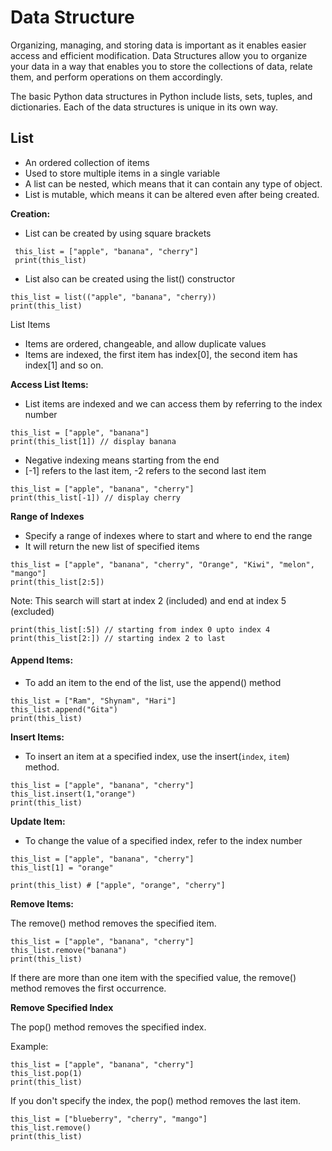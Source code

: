 # Data Structure

Organizing, managing, and storing data is important as it enables easier access and efficient modification. Data Structures allow you to organize your data in a way that enables you to store the collections of data, relate them, and perform operations on them accordingly.

The basic Python data structures in Python include lists, sets, tuples, and dictionaries. Each of the data structures is unique in its own way.


## List

- An ordered collection of items
- Used to store multiple items in a single variable
- A list can be nested, which means that it can contain any type of object.
- List is mutable, which means it can be altered even after being created.

**Creation:**

- List can be created by using square brackets

```
 this_list = ["apple", "banana", "cherry"]
 print(this_list)
```
- List also can be created using the list() constructor

```
this_list = list(("apple", "banana", "cherry))
print(this_list)
```

List Items
- Items are ordered, changeable, and allow duplicate values
- Items are indexed, the first item has index[0], the second item has index[1] and so on.

**Access List Items:**

- List items are indexed and we can access them by referring to the index number

```
this_list = ["apple", "banana"]
print(this_list[1]) // display banana
```
- Negative indexing means starting from the end
- [-1] refers to the last item, -2 refers to the second last item

```
this_list = ["apple", "banana", "cherry"]
print(this_list[-1]) // display cherry
```

**Range of Indexes**

- Specify a range of indexes where to start and where to end the range
- It will return the new list of specified items
```
this_list = ["apple", "banana", "cherry", "Orange", "Kiwi", "melon", "mango"]
print(this_list[2:5])
```

Note: This search will start at index 2 (included) and end at index 5 (excluded)

```
print(this_list[:5]) // starting from index 0 upto index 4
print(this_list[2:]) // starting index 2 to last
```

#### Append Items:

- To add an item to the end of the list, use the append() method

```
this_list = ["Ram", "Shynam", "Hari"]
this_list.append("Gita")
print(this_list)
```

**Insert Items:**

-  To insert an item at a specified index, use the insert(`index`, `item`) method.

```
this_list = ["apple", "banana", "cherry"]
this_list.insert(1,"orange")
print(this_list)

```

**Update Item:**

-  To change the value of a specified index, refer to the index number

```
this_list = ["apple", "banana", "cherry"]
this_list[1] = "orange"

print(this_list) # ["apple", "orange", "cherry"]
```
**Remove Items:**

The remove() method removes the specified item.

```
this_list = ["apple", "banana", "cherry"]
this_list.remove("banana")
print(this_list)
```
If there are more than one item with the specified value, the remove() method removes the first occurrence.

**Remove Specified Index**

The pop() method removes the specified index.

Example:
```
this_list = ["apple", "banana", "cherry"]
this_list.pop(1)
print(this_list)
```

If you don't specify the index, the pop() method removes the last item.

```
this_list = ["blueberry", "cherry", "mango"]
this_list.remove()
print(this_list)
```
